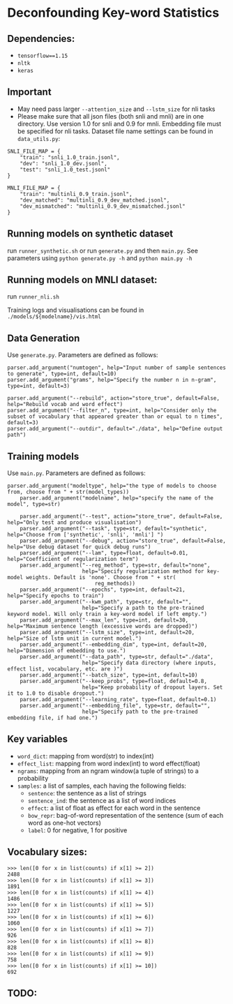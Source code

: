 # Deconfounding Key-word Statistics

## Dependencies:
- `tensorflow==1.15`
- `nltk`
- `keras`

## Important
- May need pass larger `--attention_size` and `--lstm_size` for nli tasks
- Please make sure that all json files (both snli and mnli) are in one directory. Use version 1.0 for snli
and 0.9 for mnli. Embedding file must be specified for nli tasks.
Dataset file name settings can be found in `data_utils.py`:
```
SNLI_FILE_MAP = {
    "train": "snli_1.0_train.jsonl",
    "dev": "snli_1.0_dev.jsonl",
    "test": "snli_1.0_test.jsonl"
}

MNLI_FILE_MAP = {
    "train": "multinli_0.9_train.jsonl",
    "dev_matched": "multinli_0.9_dev_matched.jsonl",
    "dev_mismatched": "multinli_0.9_dev_mismatched.jsonl"
}
```

## Running models on synthetic dataset
run `runner_synthetic.sh` or run `generate.py` and then `main.py`.
See parameters using `python generate.py -h` and `python main.py -h`

## Running models on MNLI dataset:
run `runner_nli.sh`

Training logs and visualisations can be found in `./models/${modelname}/vis.html`

## Data Generation
Use `generate.py`. Parameters are defined as follows:
```
parser.add_argument("numtogen", help="Input number of sample sentences to generate", type=int, default=10)
parser.add_argument("grams", help="Specify the number n in n-gram", type=int, default=3)

parser.add_argument("--rebuild", action="store_true", default=False, help="Rebuild vocab and word effect")
parser.add_argument("--filter_n", type=int, help="Consider only the subset of vocabulary that appeared greater than or equal to n times", default=3)
parser.add_argument("--outdir", default="./data", help="Define output path")
```

## Training models
Use `main.py`. Parameters are defined as follows:
```
parser.add_argument("modeltype", help="the type of models to choose from, choose from " + str(model_types))
    parser.add_argument("modelname", help="specify the name of the model", type=str)

    parser.add_argument("--test", action="store_true", default=False, help="Only test and produce visualisation")
    parser.add_argument("--task", type=str, default="synthetic", help="Choose from ['synthetic', 'snli', 'mnli'] ")
    parser.add_argument("--debug", action="store_true", default=False, help="Use debug dataset for quick debug runs")
    parser.add_argument("--lam", type=float, default=0.01, help="Coefficient of regularization term")
    parser.add_argument("--reg_method", type=str, default="none",
                        help="Specify regularization method for key-model weights. Default is 'none'. Choose from " + str(
                            reg_methods))
    parser.add_argument("--epochs", type=int, default=21, help="Specify epochs to train")
    parser.add_argument("--kwm_path", type=str, default="",
                        help="Specify a path to the pre-trained keyword model. Will only train a key-word model if left empty.")
    parser.add_argument("--max_len", type=int, default=30, help="Maximum sentence length (excessive words are dropped)")
    parser.add_argument("--lstm_size", type=int, default=20, help="Size of lstm unit in current model.")
    parser.add_argument("--embedding_dim", type=int, default=20, help="Dimension of embedding to use.")
    parser.add_argument("--data_path", type=str, default="./data",
                        help="Specify data directory (where inputs, effect list, vocabulary, etc. are )")
    parser.add_argument("--batch_size", type=int, default=10)
    parser.add_argument("--keep_probs", type=float, default=0.8,
                        help="Keep probability of dropout layers. Set it to 1.0 to disable dropout.")
    parser.add_argument("--learning_rate", type=float, default=0.1)
    parser.add_argument("--embedding_file", type=str, default="",
                        help="Specify path to the pre-trained embedding file, if had one.")
```


## Key variables
- `word_dict`: mapping from word(str) to index(int)
- `effect_list`: mapping from word index(int) to word effect(float)
- `ngrams`: mapping from an ngram window(a tuple of strings) to a probability
- `samples`: a list of samples, each having the following fields:
    * `sentence`: the sentence as a list of strings
    * `sentence_ind`: the sentence as a list of word indices
    * `effect`: a list of float as effect for each word in the sentence
    * `bow_repr`: bag-of-word representation of the sentence (sum of each word as one-hot vectors)
    * `label`: 0 for negative, 1 for positive


## Vocabulary sizes:
```
>>> len([0 for x in list(counts) if x[1] >= 2])
2488
>>> len([0 for x in list(counts) if x[1] >= 3])
1891
>>> len([0 for x in list(counts) if x[1] >= 4])
1486
>>> len([0 for x in list(counts) if x[1] >= 5])
1227
>>> len([0 for x in list(counts) if x[1] >= 6])
1060
>>> len([0 for x in list(counts) if x[1] >= 7])
926
>>> len([0 for x in list(counts) if x[1] >= 8])
828
>>> len([0 for x in list(counts) if x[1] >= 9])
758
>>> len([0 for x in list(counts) if x[1] >= 10])
692
```

## TODO:



